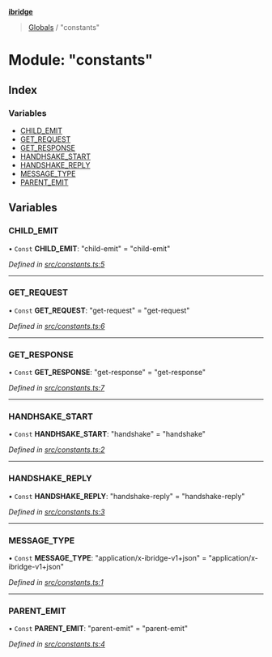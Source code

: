 **[ibridge](../README.md)**

> [Globals](../README.md) / "constants"

# Module: "constants"

## Index

### Variables

* [CHILD\_EMIT](_constants_.md#child_emit)
* [GET\_REQUEST](_constants_.md#get_request)
* [GET\_RESPONSE](_constants_.md#get_response)
* [HANDHSAKE\_START](_constants_.md#handhsake_start)
* [HANDSHAKE\_REPLY](_constants_.md#handshake_reply)
* [MESSAGE\_TYPE](_constants_.md#message_type)
* [PARENT\_EMIT](_constants_.md#parent_emit)

## Variables

### CHILD\_EMIT

• `Const` **CHILD\_EMIT**: \"child-emit\" = "child-emit"

*Defined in [src/constants.ts:5](https://github.com/franleplant/ibridge/blob/046b2f2/src/constants.ts#L5)*

___

### GET\_REQUEST

• `Const` **GET\_REQUEST**: \"get-request\" = "get-request"

*Defined in [src/constants.ts:6](https://github.com/franleplant/ibridge/blob/046b2f2/src/constants.ts#L6)*

___

### GET\_RESPONSE

• `Const` **GET\_RESPONSE**: \"get-response\" = "get-response"

*Defined in [src/constants.ts:7](https://github.com/franleplant/ibridge/blob/046b2f2/src/constants.ts#L7)*

___

### HANDHSAKE\_START

• `Const` **HANDHSAKE\_START**: \"handshake\" = "handshake"

*Defined in [src/constants.ts:2](https://github.com/franleplant/ibridge/blob/046b2f2/src/constants.ts#L2)*

___

### HANDSHAKE\_REPLY

• `Const` **HANDSHAKE\_REPLY**: \"handshake-reply\" = "handshake-reply"

*Defined in [src/constants.ts:3](https://github.com/franleplant/ibridge/blob/046b2f2/src/constants.ts#L3)*

___

### MESSAGE\_TYPE

• `Const` **MESSAGE\_TYPE**: \"application/x-ibridge-v1+json\" = "application/x-ibridge-v1+json"

*Defined in [src/constants.ts:1](https://github.com/franleplant/ibridge/blob/046b2f2/src/constants.ts#L1)*

___

### PARENT\_EMIT

• `Const` **PARENT\_EMIT**: \"parent-emit\" = "parent-emit"

*Defined in [src/constants.ts:4](https://github.com/franleplant/ibridge/blob/046b2f2/src/constants.ts#L4)*
